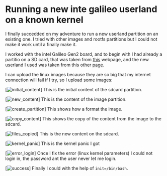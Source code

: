 # Running a new inte galileo userland on a known kernel

I finally succedded on my adventure to run a new userland partition on an existing one. I tried with other images and rootfs partitions but I could not make it work until a finally make it.

I worked with the intel Galileo Gen2 board, and to begin with I had already a partitio on a SD card, that was taken from [this](https://software.intel.com/en-us/iot/hardware/galileo/downloads) webpage, and the new userland I used was taken from this other [page](https://sourceforge.net/projects/galileodebian/files/).

I can upload the linux images because they are so big that my internet connection will fail if I try, so I upload some images:

[![initial_content](https://github.com/MASVictor/diplo_embebidos_3/blob/10.07-new-userland/practicas/10.07/VictorMartinezSanchez/img/initial_content.png)]
	This is the initial content of the sdcard partition.

[![new_content](https://github.com/MASVictor/diplo_embebidos_3/blob/10.07-new-userland/practicas/10.07/VictorMartinezSanchez/img/new_rootfs_content.png)]
	This is the content of the image partition.

[![create_partition](https://github.com/MASVictor/diplo_embebidos_3/blob/10.07-new-userland/practicas/10.07/VictorMartinezSanchez/img/create_partition.png)]
	This shows how a format the image.

[![copy_content](https://github.com/MASVictor/diplo_embebidos_3/blob/10.07-new-userland/practicas/10.07/VictorMartinezSanchez/img/copy_content.png)]
	This shows the copy of the content from the image to the sdcard.

[![files_copied](https://github.com/MASVictor/diplo_embebidos_3/blob/10.07-new-userland/practicas/10.07/VictorMartinezSanchez/img/test_files_copied.png)]
	This is the new content on the sdcard.

[![kernel_panic](https://github.com/MASVictor/diplo_embebidos_3/blob/10.07-new-userland/practicas/10.07/VictorMartinezSanchez/img/kernel_panic.png)]
	This is the kernel panic I got

[![error_login](https://github.com/MASVictor/diplo_embebidos_3/blob/10.07-new-userland/practicas/10.07/VictorMartinezSanchez/img/error_login.png)]
	Once I fix the error (linux kernel parameters) I could not login in, the password ant the user never let me login.

[![success](https://github.com/MASVictor/diplo_embebidos_3/blob/10.07-new-userland/practicas/10.07/VictorMartinezSanchez/img/success.png)]
	Finally I could with the help of `init=/bin/bash`.

